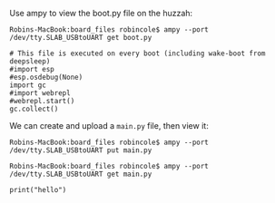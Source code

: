 Use ampy to view the boot.py file on the huzzah:
```
Robins-MacBook:board_files robincole$ ampy --port /dev/tty.SLAB_USBtoUART get boot.py

# This file is executed on every boot (including wake-boot from deepsleep)
#import esp
#esp.osdebug(None)
import gc
#import webrepl
#webrepl.start()
gc.collect()
```

We can create and upload a `main.py` file, then view it:
```
Robins-MacBook:board_files robincole$ ampy --port /dev/tty.SLAB_USBtoUART put main.py

Robins-MacBook:board_files robincole$ ampy --port /dev/tty.SLAB_USBtoUART get main.py

print("hello")
```
